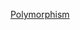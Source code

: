 [Polymorphism](https://github.com/aman34503/winter-of-contributing/blob/Polymorphism/C_CPP/Polymorphism%20or%20Overloading/Introduction%20to%20Polymorphism/polymorphism.md)
